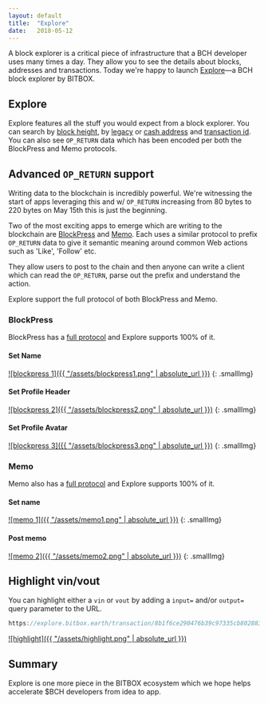 ```yaml
---
layout: default
title:  "Explore"
date:   2018-05-12
---
```


A block explorer is a critical piece of infrastructure that a BCH developer uses many times a day. They allow you to see the details about blocks, addresses and transactions. Today we're happy to launch [Explore](https://explore.bitbox.earth/)&mdash;a BCH block explorer by BITBOX.

## Explore

Explore features all the stuff you would expect from a block explorer. You can search by [block height](https://explore.bitbox.earth/block/000000000000000000d481c446d213745c0aa789897efd2e4e51d72e842ed9b7), by [legacy](https://explore.bitbox.earth/address/1AyEgvE2XNM65EkdisywrZZghHuMv1ngf8) or [cash address](https://explore.bitbox.earth/address/bitcoincash:qpk4hk3wuxe2uqtqc97n8atzrrr6r5mleczf9sur4h) and [transaction id](https://explore.bitbox.earth/transaction/17c785e23be857459cc7cbf3ff1b2500a7fa68ccdb10918173cddd273478b887). You can also see `OP_RETURN` data which has been encoded per both the BlockPress and Memo protocols.

## Advanced `OP_RETURN` support

Writing data to the blockchain is incredibly powerful. We're witnessing the start of apps leveraging this and w/ `OP_RETURN` increasing from 80 bytes to 220 bytes on May 15th this is just the beginning.

Two of the most exciting apps to emerge which are writing to the blockchain are [BlockPress](https://www.blockpress.com/) and [Memo](https://memo.cash/). Each uses a similar protocol to prefix `OP_RETURN` data to give it semantic meaning around common Web actions such as 'Like', 'Follow' etc.

They allow users to post to the chain and then anyone can write a client which can read the `OP_RETURN`, parse out the prefix and understand the action.

Explore support the full protocol of both BlockPress and Memo.

### BlockPress

BlockPress has a [full protocol](https://www.blockpress.com/developers/blockpress-protocol) and Explore supports 100% of it.

#### Set Name

[![blockpress 1]({{ "/assets/blockpress1.png" | absolute_url }})](https://explore.bitbox.earth/transaction/0309936b506fd9c4843d159c47fc5d2389899b78f564b3113ce0a59178b07e72)
{: .smallImg}

#### Set Profile Header

[![blockpress 2]({{ "/assets/blockpress2.png" | absolute_url }})](https://explore.bitbox.earth/transaction/f1cc829d913abba9a01a25f2b8e9a30a9edabacb44fe184972118fb1bf1454f5)
{: .smallImg}

#### Set Profile Avatar

[![blockpress 3]({{ "/assets/blockpress3.png" | absolute_url }})](https://explore.bitbox.earth/transaction/7dae4479b8177442a7b29921cc457245637ff4399a622c749cd3932ed474eb46)
{: .smallImg}

### Memo

Memo also has a [full protocol](https://memo.cash/protocol) and Explore supports 100% of it.

#### Set name

[![memo 1]({{ "/assets/memo1.png" | absolute_url }})](https://explore.bitbox.earth/transaction/753e29e81cdea12dc5fa30ca89049ca7d538d4062c4bb1b19ecf2a209a3ac8d9)
{: .smallImg}

#### Post memo

[![memo 2]({{ "/assets/memo2.png" | absolute_url }})](https://explore.bitbox.earth/transaction/c7e91099923a28cf86685c9683c74c8c029c8965a5039f84ad79886b42720f9b)
{: .smallImg}

## Highlight vin/vout

You can highlight either a `vin` or `vout` by adding a `input=` and/or `output=` query parameter to the URL.

```js
https://explore.bitbox.earth/transaction/8b1f6ce290476b39c97335cb8028833fcf4177559a7d513086ea16416f265458?input=3&output=2
```

[![highlight]({{ "/assets/highlight.png" | absolute_url }})](https://explore.bitbox.earth/transaction/8b1f6ce290476b39c97335cb8028833fcf4177559a7d513086ea16416f265458?input=3&output=2)

## Summary

Explore is one more piece in the BITBOX ecosystem which we hope helps accelerate $BCH developers from idea to app.
